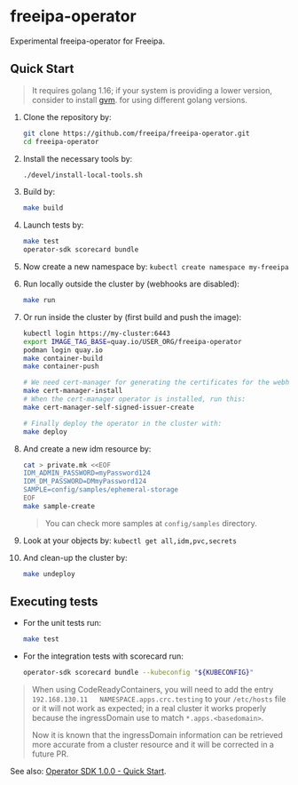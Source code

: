 # freeipa-operator

Experimental freeipa-operator for Freeipa.

## Quick Start

> It requires golang 1.16; if your system is providing a lower
> version, consider to install [gvm](https://github.com/moovweb/gvm#installing).
> for using different golang versions.

1. Clone the repository by:

   ```sh
   git clone https://github.com/freeipa/freeipa-operator.git
   cd freeipa-operator
   ```

1. Install the necessary tools by:

   ```sh
   ./devel/install-local-tools.sh
   ```

1. Build by:

   ```sh
   make build
   ```

1. Launch tests by:

   ```sh
   make test
   operator-sdk scorecard bundle
   ```

1. Now create a new namespace by: `kubectl create namespace my-freeipa`

1. Run locally outside the cluster by (webhooks are disabled):

   ```sh
   make run
   ```

1. Or run inside the cluster by (first build and push the image):

   ```sh
   kubectl login https://my-cluster:6443
   export IMAGE_TAG_BASE=quay.io/USER_ORG/freeipa-operator
   podman login quay.io
   make container-build
   make container-push

   # We need cert-manager for generating the certificates for the webhooks
   make cert-manager-install
   # When the cert-manager operator is installed, run this:
   make cert-manager-self-signed-issuer-create

   # Finally deploy the operator in the cluster with:
   make deploy
   ```

1. And create a new idm resource by:

   ```sh
   cat > private.mk <<EOF
   IDM_ADMIN_PASSWORD=myPassword124
   IDM_DM_PASSWORD=DMmyPassword124
   SAMPLE=config/samples/ephemeral-storage
   EOF
   make sample-create
   ```

   > You can check more samples at `config/samples` directory.

1. Look at your objects by: `kubectl get all,idm,pvc,secrets`

1. And clean-up the cluster by:

   ```sh
   make undeploy
   ```

## Executing tests

- For the unit tests run:

  ```sh
  make test
  ```

- For the integration tests with scorecard run:

  ```sh
  operator-sdk scorecard bundle --kubeconfig "${KUBECONFIG}"
  ```

<!-- TODO When the read of ingresDomain is implemented, remove the
          block below. -->

> When using CodeReadyContainers, you will need to add the entry
> `192.168.130.11   NAMESPACE.apps.crc.testing` to your `/etc/hosts` file
> or it will not work as expected; in a real cluster it works
> properly because the ingressDomain use to match `*.apps.<basedomain>`.
>
> Now it is known that the ingressDomain information can be retrieved more
> accurate from a cluster resource and it will be corrected in a future PR.

See also: [Operator SDK 1.0.0 - Quick Start](https://sdk.operatorframework.io/docs/building-operators/golang/quickstart/).
